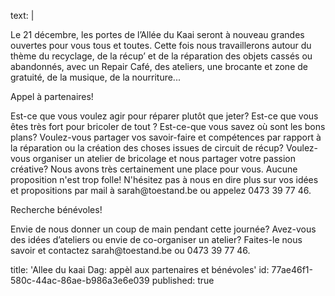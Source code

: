 text: |
  <p>Le 21 décembre, les portes de l’Allée du Kaai seront à nouveau grandes ouvertes pour vous tous et toutes. Cette fois nous travaillerons autour du thème du recyclage, de la récup’ et de la réparation des objets cassés ou abandonnés, avec un Repair Café, des ateliers, une brocante et zone de gratuité, de la musique, de la nourriture...
  </p>
  <p>Appel à partenaires!
  </p>
  <p>Est-ce que vous voulez agir pour réparer plutôt que jeter? Est-ce que vous êtes très fort pour bricoler de tout ? Est-ce-que vous savez où sont les bons plans? Voulez-vous partager vos savoir-faire et compétences par rapport à la réparation ou la création des choses issues de circuit de récup? Voulez-vous organiser un atelier de bricolage et nous partager votre passion créative? Nous avons très certainement une place pour vous. Aucune proposition n'est trop folle! N'hésitez pas à nous en dire plus sur vos idées et propositions par mail à sarah@toestand.be ou appelez 0473 39 77 46.
  </p>
  <p>Recherche bénévoles!
  </p>
  <p>Envie de nous donner un coup de main pendant cette journée? Avez-vous des idées d’ateliers ou envie de co-organiser un atelier? Faites-le nous savoir et contactez sarah@toestand.be ou 0473 39 77 46.
  </p>
  
title: 'Allee du kaai Dag: appèl aux partenaires et bénévoles'
id: 77ae46f1-580c-44ac-86ae-b986a3e6e039
published: true
